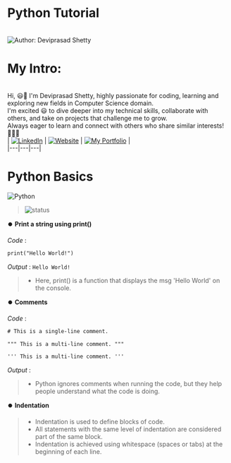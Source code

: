 # Python Tutorial

<br> ![Author: Deviprasad Shetty](https://img.shields.io/badge/Author-Deviprasad%20Shetty-000000?style=for-the-badge&labelColor=white)
<br> 


# My Intro:
<br> Hi, 😃👋 I'm Deviprasad Shetty, highly passionate for coding, learning and exploring new fields in Computer Science domain. 
<br> I'm excited 😃 to dive deeper into my technical skills, collaborate with others, and take on projects that challenge me to grow. 
<br> Always eager to learn and connect with others who share similar interests! 🤗🧑‍💻
<br> 
| [![LinkedIn](https://img.shields.io/badge/LinkedIn-%230077B5?style=for-the-badge&logo=LinkedIn&logoColor=white)](https://linkedin.com/in/deviprasad-shetty-4bba49313) | [![Website](https://img.shields.io/badge/Website-indigo?style=for-the-badge&logo=About.me&logoColor=white)](https://yourwebsite.com/) | [![My Portfolio](https://img.shields.io/badge/My_Portfolio-000?style=for-the-badge&logo=GitHub&logoColor=white)](https://github.com/DeviprasadShetty9833/My_Portfolio)  |                      
|---|---|---|
<br> 


# Python Basics

  ![Python](https://img.shields.io/badge/Print%20a%20string%20using%20print()-34A853?style=for-the-badge&logo=python&logoColor=white)  

> ![status](https://img.shields.io/badge/Print%20a%20string%20using%20print()-Upcoming-yellow)

⏺️ **Print a string using print()**
  
*Code* : 
```html 
print("Hello World!")
```
*Output* : `Hello World!`    
> - Here, print() is a function that displays the msg 'Hello World' on the console.

⏺️ **Comments**

*Code* : 
```html
# This is a single-line comment.

""" This is a multi-line comment. """

''' This is a multi-line comment. '''

```
*Output* : ` ` 
> - Python ignores comments when running the code, but they help people understand what the code is doing.

⏺️ **Indentation**

> - Indentation is used to define blocks of code.
> - All statements with the same level of indentation are considered part of the same block.
> - Indentation is achieved using whitespace (spaces or tabs) at the beginning of each line.

